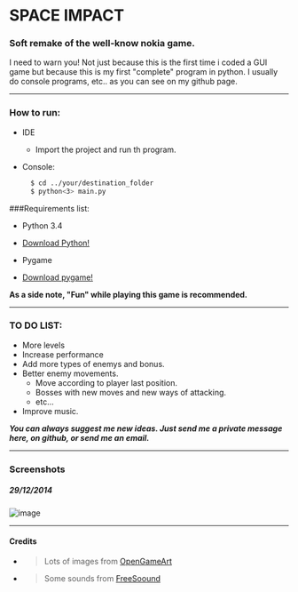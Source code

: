# SPACE IMPACT
### Soft remake of the well-know nokia game.

I need to warn you! Not just because this is the first time i coded a GUI game but because this is my first "complete" program in python. I usually do console programs, etc.. as you can see on my github page.

-----------------------
### How to run:

  * IDE
      * Import the project and run th program.

  * Console:
      ```sh
        $ cd ../your/destination_folder
        $ python<3> main.py
      ```
  
###Requirements list:

*   Python 3.4
  * [Download Python!](https://www.python.org/)

*   Pygame
  * [Download pygame!](http://pygame.org/)

**As a side note, "Fun" while playing this game is recommended.**

-------

### TO DO LIST:

* More levels
* Increase performance
* Add more types of enemys and bonus.
* Better enemy movements.
  * Move according to player last position. 
  * Bosses with new moves and new ways of attacking.
  * etc...
* Improve music.

***You can always suggest me new ideas. Just send me a private message here, on github, or send me an email.***

-------

### Screenshots
##### 29/12/2014
![image](http://i.imgur.com/hQsllSN.png)


-------

#### Credits
  * > Lots of images from [OpenGameArt](http://opengameart.org/)
  * > Some sounds from [FreeSoound](freesound.org)

